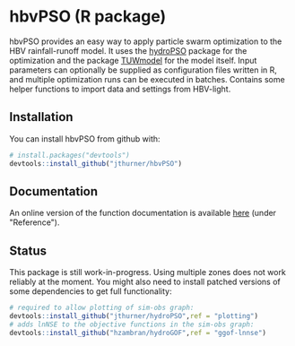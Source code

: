 
<!-- README.md is generated from README.Rmd. Please edit that file -->
hbvPSO (R package)
==================

hbvPSO provides an easy way to apply particle swarm optimization to the HBV rainfall-runoff model. It uses the [hydroPSO](https://cran.r-project.org/web/packages/hydroPSO/index.html) package for the optimization and the package [TUWmodel](https://cran.r-project.org/web/packages/TUWmodel/index.html) for the model itself. Input parameters can optionally be supplied as configuration files written in R, and multiple optimization runs can be executed in batches. Contains some helper functions to import data and settings from HBV-light.

Installation
------------

You can install hbvPSO from github with:

``` r
# install.packages("devtools")
devtools::install_github("jthurner/hbvPSO")
```

Documentation
-------------

An online version of the function documentation is available [here](https://jthurner.github.io/hbvPSO//index.html) (under "Reference").

Status
------

This package is still work-in-progress. Using multiple zones does not work reliably at the moment. You might also need to install patched versions of some dependencies to get full functionality:

``` r
# required to allow plotting of sim-obs graph:
devtools::install_github("jthurner/hydroPSO",ref = "plotting")
# adds lnNSE to the objective functions in the sim-obs graph: 
devtools::install_github("hzambran/hydroGOF",ref = "ggof-lnnse")
```

<!-- ## Example -->
<!-- This is a basic example which shows you how to solve a common problem: -->
<!-- ```{r example} -->
<!-- ## basic example code -->
<!-- ``` -->
